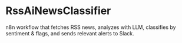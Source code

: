 # RssAiNewsClassifier
n8n workflow that fetches RSS news, analyzes with LLM, classifies by sentiment &amp; flags, and sends relevant alerts to Slack.

